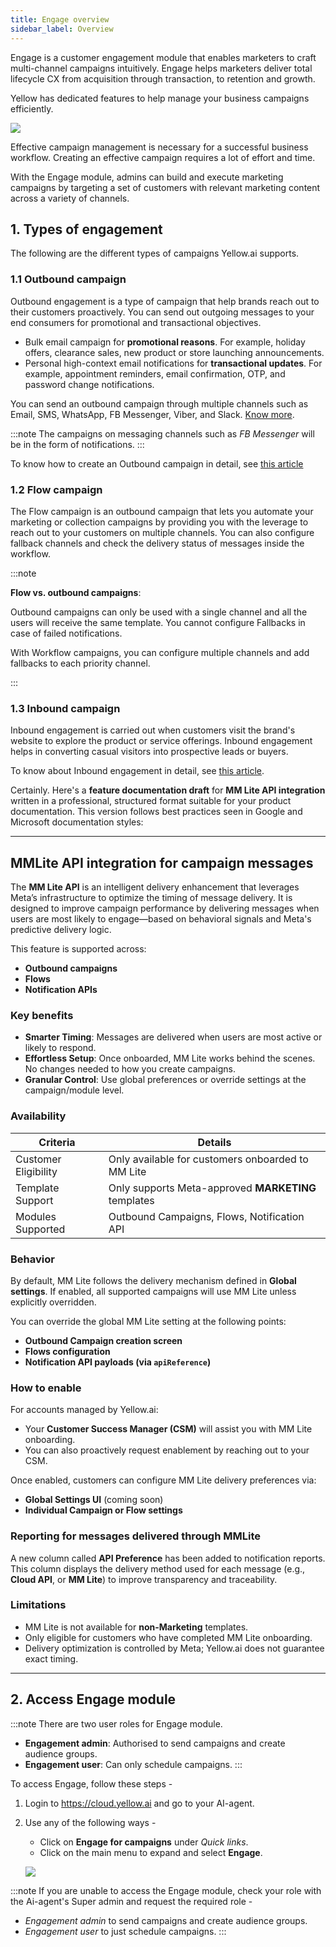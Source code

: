 ```yaml
---
title: Engage overview
sidebar_label: Overview
---
```


Engage is a customer engagement module that enables marketers to craft multi-channel campaigns intuitively.  Engage helps marketers deliver total lifecycle CX from acquisition through transaction, to retention and growth.



Yellow has dedicated features to help  manage your business campaigns efficiently.


![](https://i.imgur.com/InpWUnu.png)

Effective campaign management is necessary for a successful business workflow. Creating an effective campaign requires a lot of effort and time.

With the Engage module, admins can build and execute marketing campaigns by targeting a set of customers with relevant marketing content across a variety of channels.


## 1. Types of engagement
The following are the different types of campaigns Yellow.ai supports.

### 1.1 Outbound campaign

Outbound engagement is a type of campaign that help brands reach out to their customers proactively. You can send out outgoing messages to your end consumers for promotional and transactional objectives.

* Bulk email campaign for **promotional reasons**. For example, holiday offers, clearance sales, new product or store launching announcements.
* Personal high-context email notifications for **transactional updates**. For example, appointment reminders, email confirmation, OTP, and password change notifications.


You can send an outbound campaign through multiple channels such as Email, SMS, WhatsApp, FB Messenger, Viber, and Slack. [Know more](https://docs.yellow.ai/docs/platform_concepts/engagement/outbound/templates/overview).

:::note
The campaigns on messaging channels such as *FB Messenger* will be in the form of notifications.
:::  

To know how to create an Outbound campaign in detail, see [this article](https://docs.yellow.ai/docs/platform_concepts/engagement/outbound/outbound-campaigns/run-campaign)

### 1.2 Flow campaign

The Flow campaign is an outbound campaign that lets you automate your marketing or collection campaigns by providing you with the leverage to reach out to your customers on multiple channels. You can also configure fallback channels and check the delivery status of messages inside the workflow.

:::note

**Flow vs. outbound campaigns**:

Outbound campaigns can only be used with a single channel and all the users will receive the same template. You cannot configure Fallbacks in case of failed notifications. 

With Workflow campaigns,  you can configure multiple channels and add fallbacks to each priority channel. 

:::


### 1.3 Inbound campaign

Inbound engagement is carried out when customers visit the brand's website to explore the product or service offerings. Inbound engagement helps in converting casual visitors into prospective leads or buyers.

To know about Inbound engagement in detail, see [this article](https://docs.yellow.ai/docs/platform_concepts/engagement/inbound/gettingStarted/launchingYourFirstInboundCampaign).




Certainly. Here's a **feature documentation draft** for **MM Lite API integration** written in a professional, structured format suitable for your product documentation. This version follows best practices seen in Google and Microsoft documentation styles:

---

## MMLite API integration for campaign messages


The **MM Lite API** is an intelligent delivery enhancement that leverages Meta’s infrastructure to optimize the timing of message delivery. It is designed to improve campaign performance by delivering messages when users are most likely to engage—based on behavioral signals and Meta's predictive delivery logic.

This feature is supported across:

* **Outbound campaigns**
* **Flows**
* **Notification APIs**


### Key benefits

* **Smarter Timing**: Messages are delivered when users are most active or likely to respond.
* **Effortless Setup**: Once onboarded, MM Lite works behind the scenes. No changes needed to how you create campaigns.
* **Granular Control**: Use global preferences or override settings at the campaign/module level.


### Availability

| Criteria             | Details                                             |
| -------------------- | --------------------------------------------------- |
| Customer Eligibility | Only available for customers onboarded to MM Lite   |
| Template Support     | Only supports Meta-approved **MARKETING** templates |
| Modules Supported    | Outbound Campaigns, Flows, Notification API         |


### Behavior


By default, MM Lite follows the delivery mechanism defined in **Global settings**. If enabled, all supported campaigns will use MM Lite unless explicitly overridden.


You can override the global MM Lite setting at the following points:

* **Outbound Campaign creation screen**
* **Flows configuration**
* **Notification API payloads (via `apiReference`)**


### How to enable

For accounts managed by Yellow\.ai:

* Your **Customer Success Manager (CSM)** will assist you with MM Lite onboarding.
* You can also proactively request enablement by reaching out to your CSM.

Once enabled, customers can configure MM Lite delivery preferences via:

* **Global Settings UI** (coming soon)
* **Individual Campaign or Flow settings**



### Reporting for messages delivered through MMLite 

A new column called **API Preference** has been added to notification reports. This column displays the delivery method used for each message (e.g., **Cloud API**, or **MM Lite**) to improve transparency and traceability.


### Limitations

* MM Lite is not available for **non-Marketing** templates.
* Only eligible for customers who have completed MM Lite onboarding.
* Delivery optimization is controlled by Meta; Yellow\.ai does not guarantee exact timing.


---





## 2. Access Engage module

:::note
There are two user roles for Engage module. 

* **Engagement admin**:  Authorised to send campaigns and create audience groups.
* **Engagement user**: Can only schedule campaigns.
:::

To access Engage, follow these steps -
1. Login to https://cloud.yellow.ai  and go to your AI-agent.  
2. Use any of the following ways -
   * Click on **Engage for campaigns** under  *Quick links*.
   * Click on the main menu to expand and select **Engage**.

   ![](https://i.imgur.com/eyL6QxV.png)

:::note
If you are unable to access the Engage module, check your role with the Ai-agent's Super admin and request the required role - 
* *Engagement admin* to send campaigns and create audience groups.
* *Engagement user* to just schedule campaigns.
:::













